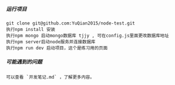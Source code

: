 ##### 运行项目
    git clone git@github.com:YuQian2015/node-test.git
    执行npm install 安装
    执行npm mongo 启动mongo数据库 tjjy , 可在config.js里面更改数据库地址
    执行npm server启动node服务并连接数据库
    执行npm run dev 启动项目，这个是练习用的页面

##### 可能遇到的问题
    可以查看 `开发笔记.md` ，了解更多内容。
